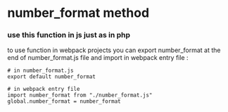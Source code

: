 # number_format method
### use this function in js just as in php
to use function in webpack projects you can export number_format at the end of number_format.js file and import in webpack entry file :

```
# in number_format.js
export default number_format
```
```
# in webpack entry file
import number_format from "./number_format.js"
global.number_format = number_format
```
